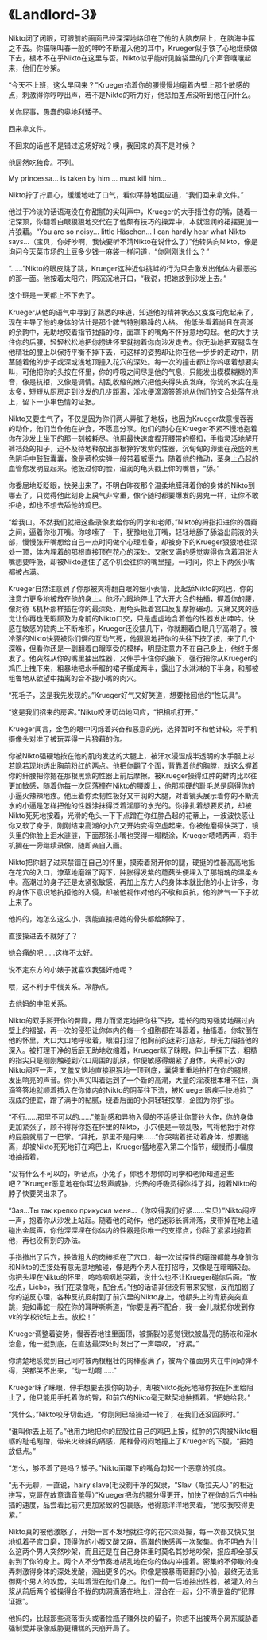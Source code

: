 # 《Landlord-3》

Nikto闭了闭眼，可眼前的画面已经深深地烙印在了他的大脑皮层上，在脑海中挥之不去。你猫咪叫春一般的呻吟不断灌入他的耳中，Krueger似乎铁了心地继续做下去，根本不在乎Nikto在这里与否。Nikto似乎能听见脑袋里的几个声音嚷嚷起来，他们在吵架。

“今天不上班，这么早回来？”Krueger掐着你的腰慢慢地磨着内壁上那个敏感的点，刺激得你哼哼出声，若不是Nikto的听力好，他恐怕差点没听到他在问什么。

关你屁事，愚蠢的奥地利矮子。

回来拿文件。

不回来的话岂不是错过这场好戏？噢，我回来的真不是时候？

他居然吃独食。不列。

My princessa... is taken by him ... must kill him...

Nikto拧了拧眉心，缓缓地吐了口气，看似平静地回应道，“我们回来拿文件。”

他过于冷淡的话语淹没在你甜腻的尖叫声中，Krueger的大手捂住你的嘴，随着一记深顶，你翻着白眼狠狠地交代在了他颇有技巧的操弄中，本就湿润的裙摆更加一片狼藉。“You are so noisy... little Häschen... I can hardly hear what Nikto says...（宝贝，你好吵啊，我快要听不清Nikto在说什么了）”他转头向Nikto，像是询问今天菜市场的土豆多少钱一麻袋一样问道，“你刚刚说什么？”

“……”Nikto的眼皮跳了跳，Krueger这种近似挑衅的行为只会激发出他体内最恶劣的那一面。他按着太阳穴，阴沉沉地开口，“我说，把她放到沙发上去。”

这个班是一天都上不下去了。

Krueger从他的语气中寻到了熟悉的味道，知道他的精神状态又岌岌可危起来了，现在主导了他的身体的估计是那个脾气特别暴躁的人格。
他低头看着尚且在高潮的余韵中，无助地咬着指节抽搐的你，面罩下的嘴角不怀好意地勾起。他的大手扶住你的后腰，轻轻松松地把你捞进怀里就抱着你向沙发走去。你无助地把双腿盘在他精壮的腰上以保持平衡不掉下去，可这样的姿势却让你在他一步步的走动中，阴茎随着他的步子或深或浅地顶撞入花穴的深处。每一次的撞击都让你呜咽着想要尖叫，可他把你的头按在怀里，你的呼吸之间尽是他的气息，只能发出模模糊糊的声音，像是抗拒，又像是调情。胡乱收缩的嫩穴把他夹得头皮发麻，你流的水实在是太多，短短从厨房走到沙发的几步距离，淫水便滴滴答答地从你们的交合处落在地上，留下一小串色情的证据。

Nikto又要生气了，不仅是因为你们两人弄脏了地板，也因为Krueger故意慢吞吞的动作，他们当作他在护食，不愿意分享。他们的耐心在Krueger不紧不慢地抱着你在沙发上坐下的那一刻被耗尽。他用最快速度捏开腰带的搭扣，手指灵活地解开裤裆处的扣子，迫不及待地释放出那根狰狞发紫的性器，沉甸甸的卵蛋在茂盛的黑色阴毛中鼓鼓囊囊，像是荷枪实弹一般带着威慑力。随着他的撸动，茎身上凸起的血管愈发明显起来。他扳过你的脸，湿润的龟头戳上你的嘴唇，“舔。”

你委屈地眨眨眼，快哭出来了，不明白昨夜那个温柔地膜拜着你的身体的Nikto到哪去了，只觉得他此刻身上戾气非常重，像个随时都要爆发的男鬼一样，让你不敢拒绝，却也不想去舔他的鸡巴。

“给我口。不然我们就把这些录像发给你的同学和老师。”Nikto的拇指扣进你的唇瓣之间，逼着你张开嘴。你哆嗦了一下，犹豫地张开嘴，轻轻地舔了舔溢出前液的头部，慢慢张开嘴想给自己一点时间做个心理准备，却被身下的Krueger狠狠地往深处一顶，体内埋着的那根直接顶在花心的深处。又胀又满的感觉爽得你含着泪张大嘴想要呼吸，却被Nikto逮住了这个机会往你的嘴里撞。一时间，你上下两张小嘴都被占满。

Krueger自然注意到了你那被爽得翻白眼的细小表情，比起舔Nikto的鸡巴，你的注意力更多地被放在他的身上。他坏心眼地停止了大开大合的抽插，握着你的腰，像对待飞机杯那样插在你的最深处，用龟头抵着宫口反复摩擦碾动。又痛又爽的感觉让你再也无暇顾及为身前的Nikto口交，只是虚虚地含着他的性器发出呻吟。快感在敏感的软肉上不断堆积，Krueger还没插几下，你就翻着白眼几乎高潮了。被冷落的Nikto快要被你们俩的互动气死，他狠狠地把你的头往下按了按，来了几个深喉，但看你还是一副翻着白眼享受的模样，明显注意力不在自己身上，他终于爆发了。他突然从你的嘴里抽出性器，又伸手卡住你的腋下，强行把你从Krueger的鸡巴上拽下来，粗暴地把水手服的裙子撕成两半，露出了水淋淋的下半身，和那被粗鲁地从欲望中抽离的合不拢小嘴的肉穴。

“死毛子，这是我先发现的。”Krueger好气又好笑道，想要抢回他的“性玩具”。

“这是我们招来的房客。”Nikto咬牙切齿地回应，“把相机打开。”

Krueger闻言，金色的眼中闪烁着兴奋和恶意的光，选择暂时不和他计较，将手机摄像头对准了被玩弄得一片狼藉的你。

你被Nikto强硬地按在他的肌肉发达的大腿上，被汗水浸湿成半透明的水手服上衫若隐若现地透出胸前粉红的两点。他把你翻了个面，背靠着他的胸膛，就这么握着你的纤腰把你摁在那根黑紫的性器上前后摩擦。被Krueger操得红肿的蚌肉比以往更加敏感，随着你每一次回落撞在Nikto的腰腹上，他那粗硬的耻毛总是磨得你的小逼火辣辣地疼。他压着你柔韧性极好又丰润的大腿，对着镜头展示着你的不断流水的小逼是怎样把他的性器涂抹得泛着淫靡的水光的。你挣扎着想要反抗，却被Nikto死死地按着，光滑的龟头一下下点蹭在你红肿凸起的花蒂上，一波波快感让你又软了身子，刚刚结束高潮的小穴又开始变得空虚起来。你被他磨得快哭了，镜头里的你脸上泪水涟涟，下面那张小嘴也哭得一塌糊涂，Krueger啧啧两声，将手机搁在一旁继续录像，随即亲自入画。

Nikto把你翻了过来禁锢在自己的怀里，摸索着掰开你的腿，硬挺的性器高高地抵在花穴的入口，潦草地磨蹭了两下，肿胀得发紫的蘑菇头便埋入了那销魂的温柔乡中。高潮过的身子还是太紧张敏感，再加上东方人的身体本就比他的小上许多，你的身体下意识地抗拒他的入侵，却被他视作对他的不敬和反抗，他的脾气一下子就上来了。

他妈的，她怎么这么小，我能直接把她的骨头都给掰碎了。

直接操进去不就好了？

她会痛的吧……这样不太好。

说不定东方的小婊子就喜欢我强奸她呢？

喂，这不利于中俄关系。冷静点。

去他妈的中俄关系。

Nikto的双手掰开你的臀瓣，用力而坚定地把你往下按，粗长的肉刃强势地碾过内壁上的褶皱，再一次的侵犯让你体内的每一个细胞都在叫嚣着，抽搐着。你软倒在他的怀里，大口大口地呼吸着，眼泪打湿了他胸前的迷彩打底衫，却无力阻挡他的深入。被打理干净的后庭无助地收缩着，Krueger眯了眯眼，伸出手探下去，粗糙的指尖只是刚刚触碰到穴口周围的肌肤，你便敏感得绷紧了身体，夹得前穴的Nikto闷哼一声，又羞又恼地直接狠狠地一顶到底，囊袋重重地拍打在你的腿根，发出响亮的声音。你小声尖叫着达到了一个新的高潮，大量的淫液根本堵不住，滴滴答答地就顺着插入在你体内的Nikto的阴茎往下流，被Krueger眼疾手快地捡了现成的便宜，蹭了满手的黏腻，绕着后面的小洞轻轻按摩，企图为你扩张。

“不行……那里不可以的……”羞耻感和异物入侵的不适感让你警铃大作，你的身体更加紧张了，顾不得将你抱在怀里的Nikto，小穴便是一顿乱吸，气得他抬手对你的屁股就扇了一巴掌。“拜托，那里不是用来……”你哭喘着扭动着身体，想要逃离，却被Nikto死死地钉在鸡巴上，Krueger猛地塞入第二个指节，缓慢而小幅度地抽插着。

“没有什么不可以的，听话点，小兔子，你也不想你的同学和老师知道这些吧？”Krueger恶意地在你耳边轻声威胁，灼热的呼吸烫得你抖了抖，抱着Nikto的脖子快要哭出来了。

“Зая...Ты так крепко прикусил меня...（你咬得我们好紧……宝贝）”Nikto闷哼一声，抱着你从沙发上站起。随着他的动作，他的迷彩长裤滑落，皮带掉在地上磕碰出金属声，你他深深埋在你体内的性器是你唯一的支撑点，你除了紧紧地抱着他，再也没有别的办法。

手指撤出了后穴，换做粗大的肉棒抵在了穴口，每一次试探性的磨蹭都能与身前你和Nikto的连接处有意无意地触碰，像是两个男人在打招呼，又像是在暗暗较劲。你把头埋在Nikto的怀里，呜呜咽咽地哭着，说什么也不让Krueger碰你后面。“放松点，Liebe，我们在录像呢，配合点。”他的话语非但没有带来安慰，反而加剧了你的逆反心理，各种反抗反射到了前穴里的Nikto身上，他额头上的青筋突突直跳，宛如毒蛇一般在你的耳畔嘶嘶道，“你要是再不配合，我一会儿就把你发到你vk的学校论坛上去。放松！”

Krueger调整着姿势，慢吞吞地往里面顶，被撕裂的感觉很快被晶亮的肠液和淫水治愈，他一挺到底，在直达最深处时发出了一声喂叹，“好紧。”

你清楚地感觉到自己同时被两根粗壮的肉棒塞满了，被两个覆面男夹在中间动弹不得，哭都哭不出来，“动一动啊……”

Krueger眯了眯眼，伸手想要去摸你的奶子，却被Nikto死死地把你按在怀里给阻止了，他只能用手托着你的臀，和前穴的Nikto毫无默契地抽插着。“把她给我。”

“凭什么。”Nikto咬牙切齿道，“你刚刚已经操过一轮了，在我们还没回家时。”

“谁叫你去上班了。”他用力地把你的屁股往自己的鸡巴上按，红肿的穴肉被Nikto粗粝的耻毛剐蹭，带来火辣辣的痛感，尾椎骨闷闷地撞上了Krueger的下腹，“把她放低点。”

“怎么，够不着了是吗？矮子。”Nikto面罩下的嘴角勾起一个恶意的弧度。

“无不无聊，一直说，hairy slave(毛没剃干净的奴隶，“Slav（斯拉夫人）”的相近拼写，克哥在故意谐音羞辱）”Krueger把你的腿分得更开，加快了在你的后穴中抽插的速度，品尝着比前穴更加紧致的包裹感，他得意洋洋地笑着，“她咬我咬得更紧。”

Nikto真的被他激怒了，开始一言不发地就往你的花穴深处操，每一次都又快又狠地抵着子宫口磨，顶得你的小腹又酸又麻，高潮的快感再一次聚集。你不明白为什么这两个男人突然吵架，而且还是在自己身体里时莫名其妙地吵架，报应却全部反射到了你的身上。两个人不分节奏地胡乱地在你的体内冲撞着。密集的不停歇的操弄刺激得身体的深处发酸，洇出更多的水。你像是被暴雨砸翻的小船，最终无法抵御两个男人的攻势，尖叫着泄在他们身上。他们一前一后地抽出性器，被灌入的白浆从前后两个被操得合不拢的肉洞滴落在地上，混合在一起，分不清是谁的“犯罪证据”。

他妈的，比起那些流落街头或者捡瓶子赚外快的留子，你想不出被两个房东威胁着强制爱并录像威胁更糟糕的天崩开局了。
